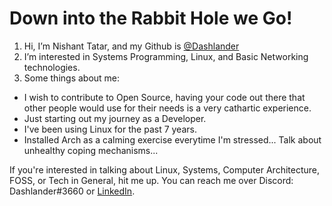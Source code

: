 # Down into the Rabbit Hole we Go!

1. Hi, I’m Nishant Tatar, and my Github is [@Dashlander](https://github.com/Dashlander)
2. I’m interested in Systems Programming, Linux, and Basic Networking technologies.
3. Some things about me:
  - I wish to contribute to Open Source, having your code out there that other people would use for their needs is a very cathartic experience.
  - Just starting out my journey as a Developer.
  - I've been using Linux for the past 7 years.
  - Installed Arch as a calming exercise everytime I'm stressed... Talk about unhealthy coping mechanisms...

If you're interested in talking about Linux, Systems, Computer Architecture, FOSS, or Tech in General, hit me up. You can reach me over Discord: Dashlander#3660 or [LinkedIn](https://www.linkedin.com/in/nishant-tatar-96b2b6227/).

<!---
Dashlander/Dashlander is a ✨ special ✨ repository because its `README.md` (this file) appears on your GitHub profile.
You can click the Preview link to take a look at your changes.
--->
